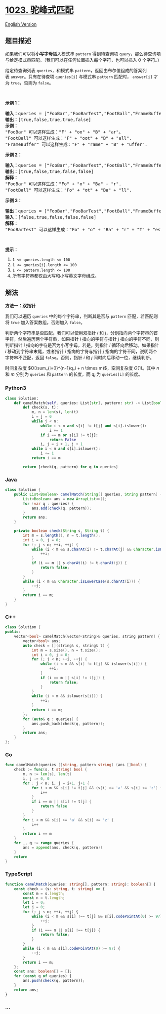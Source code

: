 # [1023. 驼峰式匹配](https://leetcode.cn/problems/camelcase-matching)

[English Version](/solution/1000-1099/1023.Camelcase%20Matching/README_EN.md)

## 题目描述

<!-- 这里写题目描述 -->

<p>如果我们可以将<strong>小写字母</strong>插入模式串&nbsp;<code>pattern</code>&nbsp;得到待查询项&nbsp;<code>query</code>，那么待查询项与给定模式串匹配。（我们可以在任何位置插入每个字符，也可以插入 0 个字符。）</p>

<p>给定待查询列表&nbsp;<code>queries</code>，和模式串&nbsp;<code>pattern</code>，返回由布尔值组成的答案列表&nbsp;<code>answer</code>。只有在待查项&nbsp;<code>queries[i]</code> 与模式串&nbsp;<code>pattern</code> 匹配时，&nbsp;<code>answer[i]</code>&nbsp;才为 <code>true</code>，否则为 <code>false</code>。</p>

<p>&nbsp;</p>

<p><strong>示例 1：</strong></p>

<pre><strong>输入：</strong>queries = [&quot;FooBar&quot;,&quot;FooBarTest&quot;,&quot;FootBall&quot;,&quot;FrameBuffer&quot;,&quot;ForceFeedBack&quot;], pattern = &quot;FB&quot;
<strong>输出：</strong>[true,false,true,true,false]
<strong>示例：</strong>
&quot;FooBar&quot; 可以这样生成：&quot;F&quot; + &quot;oo&quot; + &quot;B&quot; + &quot;ar&quot;。
&quot;FootBall&quot; 可以这样生成：&quot;F&quot; + &quot;oot&quot; + &quot;B&quot; + &quot;all&quot;.
&quot;FrameBuffer&quot; 可以这样生成：&quot;F&quot; + &quot;rame&quot; + &quot;B&quot; + &quot;uffer&quot;.</pre>

<p><strong>示例 2：</strong></p>

<pre><strong>输入：</strong>queries = [&quot;FooBar&quot;,&quot;FooBarTest&quot;,&quot;FootBall&quot;,&quot;FrameBuffer&quot;,&quot;ForceFeedBack&quot;], pattern = &quot;FoBa&quot;
<strong>输出：</strong>[true,false,true,false,false]
<strong>解释：</strong>
&quot;FooBar&quot; 可以这样生成：&quot;Fo&quot; + &quot;o&quot; + &quot;Ba&quot; + &quot;r&quot;.
&quot;FootBall&quot; 可以这样生成：&quot;Fo&quot; + &quot;ot&quot; + &quot;Ba&quot; + &quot;ll&quot;.
</pre>

<p><strong>示例 3：</strong></p>

<pre><strong>输出：</strong>queries = [&quot;FooBar&quot;,&quot;FooBarTest&quot;,&quot;FootBall&quot;,&quot;FrameBuffer&quot;,&quot;ForceFeedBack&quot;], pattern = &quot;FoBaT&quot;
<strong>输入：</strong>[false,true,false,false,false]
<strong>解释： </strong>
&quot;FooBarTest&quot; 可以这样生成：&quot;Fo&quot; + &quot;o&quot; + &quot;Ba&quot; + &quot;r&quot; + &quot;T&quot; + &quot;est&quot;.
</pre>

<p>&nbsp;</p>

<p><strong>提示：</strong></p>

<ol>
	<li><code>1 &lt;= queries.length &lt;= 100</code></li>
	<li><code>1 &lt;= queries[i].length &lt;= 100</code></li>
	<li><code>1 &lt;= pattern.length &lt;= 100</code></li>
	<li>所有字符串都仅由大写和小写英文字母组成。</li>
</ol>

## 解法

<!-- 这里可写通用的实现逻辑 -->

**方法一：双指针**

我们可以遍历 `queries` 中的每个字符串，判断其是否与 `pattern` 匹配，若匹配则将 `true` 加入答案数组，否则加入 `false`。

判断两个字符串是否匹配，我们可以使用双指针 $i$ 和 $j$，分别指向两个字符串的首字符，然后遍历两个字符串，如果指针 $i$ 指向的字符与指针 $j$ 指向的字符不同，则判断指针 $i$ 指向的字符是否为小写字母，若是，则指针 $i$ 循环向后移动。如果指针 $i$ 移动到字符串末尾，或者指针 $i$ 指向的字符与指针 $j$ 指向的字符不同，说明两个字符串不匹配，返回 `false`。否则，指针 $i$ 和 $j$ 同时向后移动一位，继续判断。

时间复杂度 $O(\sum_{i=0}^{n-1}q_i + n \times m)$，空间复杂度 $O(1)$。其中 $n$ 和 $m$ 分别为 `queries` 和 `pattern` 的长度，而 $q_i$ 为 `queries[i]` 的长度。

<!-- tabs:start -->

### **Python3**

<!-- 这里可写当前语言的特殊实现逻辑 -->

```python
class Solution:
    def camelMatch(self, queries: List[str], pattern: str) -> List[bool]:
        def check(s, t):
            m, n = len(s), len(t)
            i = j = 0
            while j < n:
                while i < m and s[i] != t[j] and s[i].islower():
                    i += 1
                if i == m or s[i] != t[j]:
                    return False
                i, j = i + 1, j + 1
            while i < m and s[i].islower():
                i += 1
            return i == m

        return [check(q, pattern) for q in queries]
```

### **Java**

<!-- 这里可写当前语言的特殊实现逻辑 -->

```java
class Solution {
    public List<Boolean> camelMatch(String[] queries, String pattern) {
        List<Boolean> ans = new ArrayList<>();
        for (var q : queries) {
            ans.add(check(q, pattern));
        }
        return ans;
    }

    private boolean check(String s, String t) {
        int m = s.length(), n = t.length();
        int i = 0, j = 0;
        for (; j < n; ++i, ++j) {
            while (i < m && s.charAt(i) != t.charAt(j) && Character.isLowerCase(s.charAt(i))) {
                ++i;
            }
            if (i == m || s.charAt(i) != t.charAt(j)) {
                return false;
            }
        }
        while (i < m && Character.isLowerCase(s.charAt(i))) {
            ++i;
        }
        return i == m;
    }
}
```

### **C++**

```cpp
class Solution {
public:
    vector<bool> camelMatch(vector<string>& queries, string pattern) {
        vector<bool> ans;
        auto check = [](string& s, string& t) {
            int m = s.size(), n = t.size();
            int i = 0, j = 0;
            for (; j < n; ++i, ++j) {
                while (i < m && s[i] != t[j] && islower(s[i])) {
                    ++i;
                }
                if (i == m || s[i] != t[j]) {
                    return false;
                }
            }
            while (i < m && islower(s[i])) {
                ++i;
            }
            return i == m;
        };
        for (auto& q : queries) {
            ans.push_back(check(q, pattern));
        }
        return ans;
    }
};
```

### **Go**

```go
func camelMatch(queries []string, pattern string) (ans []bool) {
	check := func(s, t string) bool {
		m, n := len(s), len(t)
		i, j := 0, 0
		for ; j < n; i, j = i+1, j+1 {
			for i < m && s[i] != t[j] && (s[i] >= 'a' && s[i] <= 'z') {
				i++
			}
			if i == m || s[i] != t[j] {
				return false
			}
		}
		for i < m && s[i] >= 'a' && s[i] <= 'z' {
			i++
		}
		return i == m
	}
	for _, q := range queries {
		ans = append(ans, check(q, pattern))
	}
	return
}
```

### **TypeScript**

```ts
function camelMatch(queries: string[], pattern: string): boolean[] {
    const check = (s: string, t: string) => {
        const m = s.length;
        const n = t.length;
        let i = 0;
        let j = 0;
        for (; j < n; ++i, ++j) {
            while (i < m && s[i] !== t[j] && s[i].codePointAt(0) >= 97) {
                ++i;
            }
            if (i === m || s[i] !== t[j]) {
                return false;
            }
        }
        while (i < m && s[i].codePointAt(0) >= 97) {
            ++i;
        }
        return i == m;
    };
    const ans: boolean[] = [];
    for (const q of queries) {
        ans.push(check(q, pattern));
    }
    return ans;
}
```

### **...**

```

```

<!-- tabs:end -->
